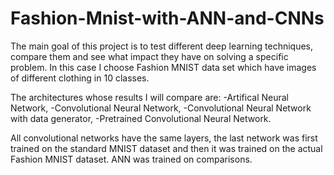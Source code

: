 # Fashion-Mnist-with-ANN-and-CNNs

The main goal of this project is to test different deep learning techniques, compare them and see what impact they have on solving a specific problem. In this case I choose Fashion MNIST data set which have images of different clothing in 10 classes. 

The architectures whose results I will compare are:
-Artifical Neural Network,
-Convolutional Neural Network,
-Convolutional Neural Network with data generator,
-Pretrained Convolutional Neural Network.

All convolutional networks have the same layers, the last network was first trained on the standard MNIST dataset and then it was trained on the actual Fashion MNIST dataset. ANN was trained on comparisons.
